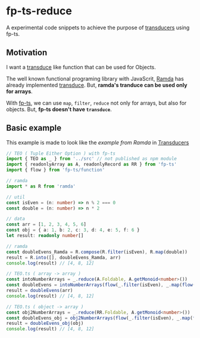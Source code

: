 # fp-ts-reduce

A experimental code snippets to achieve the purpose of [transducers](https://medium.com/javascript-scene/transducers-efficient-data-processing-pipelines-in-javascript-7985330fe73d) using fp-ts.

## Motivation

I want a [transduce](https://ramdajs.com/docs/#transduce) like function that can be used for Objects.

The well known functional programing library with JavaScrit, [Ramda](https://github.com/ramda/ramda) has already implemented [transduce](https://ramdajs.com/docs/#transduce).
But, **ramda's tranduce can be used only for arrays**.

With [fp-ts](https://github.com/gcanti/fp-ts), we can use `map`, `filter`, `reduce` not only for arrays, but also for objects.
But, **fp-ts doesn't have `transduce`**.

## Basic example

This example is made to look like the _example from Ramda_ in [Transducers](https://medium.com/javascript-scene/transducers-efficient-data-processing-pipelines-in-javascript-7985330fe73d)

```typescript
// TEO ( Tuple Either Option ) with fp-ts
import { TEO as _ } from '../src' // not published as npm module
import { readonlyArray as A, readonlyRecord as RR } from 'fp-ts'
import { flow } from 'fp-ts/function'

// ramda
import * as R from 'ramda'

// util
const isEven = (n: number) => n % 2 === 0
const double = (n: number) => n * 2

// data
const arr = [1, 2, 3, 4, 5, 6]
const obj = { a: 1, b: 2, c: 3, d: 4, e: 5, f: 6 }
let result: readonly number[]

// ramda
const doubleEvens_Ramda = R.compose(R.filter(isEven), R.map(double))
result = R.into([], doubleEvens_Ramda, arr)
console.log(result) // [4, 8, 12]

// TEO.ts ( array -> array )
const intoNumberArrays = _.reduce(A.Foldable, A.getMonoid<number>())
const doubleEvens = intoNumberArrays(flow(_.filter(isEven), _.map(flow(double, A.of))))
result = doubleEvens(arr)
console.log(result) // [4, 8, 12]

// TEO.ts ( object -> array )
const obj2NumberArrays = _.reduce(RR.Foldable, A.getMonoid<number>())
const doubleEvens_obj = obj2NumberArrays(flow(_.filter(isEven), _.map(flow(double, A.of))))
result = doubleEvens_obj(obj)
console.log(result) // [4, 8, 12]
```
